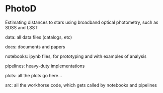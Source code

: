# PhotoD
Estimating distances to stars using broadband optical photometry, such as SDSS and LSST


data: all data files (catalogs, etc)

docs: documents and papers

notebooks: ipynb files, for prototyping and with examples of analysis

pipelines: heavy-duty implementations 

plots: all the plots go here...		

src: all the workhorse code, which gets called by notebooks and pipelines
